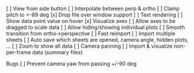 
[ ] View from side button
[ ] Interpolate between perp & ortho
[ ] Clamp pitch to +-89 deg
[x] Drop file over window support
[ ] Text rendering
	[ ] Show data point value on hover
[x] Visualize axes
	[ ] Allow axes to be dragged to scale data
	[ ] Allow hiding/showing individual plots
[ ] Smooth transition from ortho->perspective
[ ] Fast reimport
[ ] Import multiple sheets
[ ] Auto save which sheets are opened, camera angle, hidden plots, ...
[ ] Zoom to show all data
[ ] Camera panning
[ ] Import & visualize non-per-frame data (summary files)

Bugs
[ ] Prevent camera yaw from passing +/-90 deg